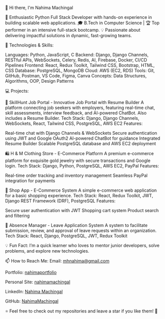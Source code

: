 👋 Hi there, I'm Nahima Machingal


🚀 Enthusiastic Python Full Stack Developer with hands-on experience in building scalable web applications.
🎓 B.Tech in Computer Science | 🏆 Top performer in an intensive full-stack bootcamp.
💡 Passionate about delivering impactful solutions in dynamic, fast-growing teams.

🔧 Technologies & Skills:

Languages: Python, JavaScript, C
Backend: Django, Django Channels, RESTful APIs, WebSockets, Celery, Redis, AI, Firebase, Docker, CI/CD Pipelines
Frontend: React, Redux Toolkit, Tailwind CSS, Bootstrap, HTML, CSS
Database: PostgreSQL, MongoDB
Cloud: AWS (EC2, RDS)
Tools: Git, GitHub, Postman, VS Code, Figma, Canva
Concepts: Data Structures, Algorithms, OOP, Design Patterns


💻 Projects:

🌟 SkillHunt Job Portal - Innovative Job Portal with Resume Builder
A platform connecting job seekers with employers, featuring real-time chat, skill assessments, interview feedback, and AI-powered ChatBot. Also includes a Resume Builder.
Tech Stack: Django, Django Channels, WebSockets, React, Tailwind CSS, PostgreSQL, AWS EC2
Features:

Real-time chat with Django Channels & WebSockets
Secure authentication using JWT and Google OAuth2
AI-powered ChatBot for guidance
Integrated Resume Builder
Scalable PostgreSQL database and AWS EC2 deployment


🛍️ H & M Clothing Store - E-Commerce Platform
A premium e-commerce platform for exquisite gold jewelry with secure transactions and Google login.
Tech Stack: Django, Python, PostgreSQL, AWS EC2, PayPal
Features:

Real-time order tracking and inventory management
Seamless PayPal integration for payments


🛒 Shop App - E-Commerce System
A simple e-commerce web application for a basic shopping experience.
Tech Stack: React, Redux Toolkit, JWT, Django REST Framework (DRF), PostgreSQL
Features:

Secure user authentication with JWT
Shopping cart system
Product search and filtering


🏢 Absence Manager - Leave Application System
A system to facilitate submission, review, and approval of leave requests within an organization.
Tech Stack: React, Django, PostgreSQL, JWT, Redux Toolkit


💡 Fun Fact:
I’m a quick learner who loves to mentor junior developers, solve problems, and explore new technologies.

📫 How to Reach Me:
Email: mhnahima@gmail.com

Portfolio: [nahimaportfolio](https://nahimaportfolio.vercel.app/)

Personal Site: [nahimamachingal](https://nahimamachingal.vercel.app/)

LinkedIn: [Nahima Machingal
](https://www.linkedin.com/in/nahima-machingal-036b6b276/)

GitHub: [NahimaMachingal](https://github.com/NahimaMachingal)

⭐️ Feel free to check out my repositories and leave a star if you like them! 🌟
